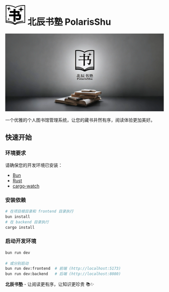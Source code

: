 # ![PolarisShuLogo](frontend/public/logo.svg) 北辰书塾 PolarisShu

![PolarisShuBanner](PolarisShuBanner.webp)

一个优雅的个人图书馆管理系统，让您的藏书井然有序，阅读体验更加美好。

## 快速开始

### 环境要求

请确保您的开发环境已安装：
- [Bun](https://bun.sh)
- [Rust](https://rustup.rs)
- [cargo-watch](https://github.com/watchexec/cargo-watch)


### 安装依赖

```bash
# 在项目根目录和 frontend 目录执行
bun install
# 在 backend 目录执行
cargo install
```

### 启动开发环境

```bash
bun run dev

# 或分别启动
bun run dev:frontend  # 前端 (http://localhost:5173)
bun run dev:backend   # 后端 (http://localhost:8080)
```

**北辰书塾** - 让阅读更有序，让知识更珍贵 📚✨

